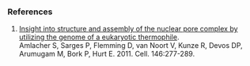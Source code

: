### References

1.  [Insight into structure and assembly of the nuclear pore complex by
    utilizing the genome of a eukaryotic
    thermophile](http://europepmc.org/abstract/MED/21784248).\
    Amlacher S, Sarges P, Flemming D, van Noort V, Kunze R, Devos DP,
    Arumugam M, Bork P, Hurt E. 2011. Cell. 146:277-289.
